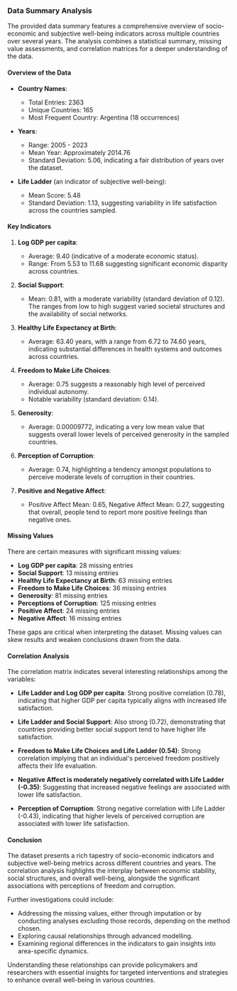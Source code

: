 ### Data Summary Analysis

The provided data summary features a comprehensive overview of socio-economic and subjective well-being indicators across multiple countries over several years. The analysis combines a statistical summary, missing value assessments, and correlation matrices for a deeper understanding of the data.

#### Overview of the Data

- **Country Names**:
  - Total Entries: 2363
  - Unique Countries: 165
  - Most Frequent Country: Argentina (18 occurrences)

- **Years**:
  - Range: 2005 - 2023
  - Mean Year: Approximately 2014.76
  - Standard Deviation: 5.06, indicating a fair distribution of years over the dataset.

- **Life Ladder** (an indicator of subjective well-being):
  - Mean Score: 5.48
  - Standard Deviation: 1.13, suggesting variability in life satisfaction across the countries sampled.

#### Key Indicators

1. **Log GDP per capita**:
   - Average: 9.40 (indicative of a moderate economic status).
   - Range: From 5.53 to 11.68 suggesting significant economic disparity across countries.

2. **Social Support**:
   - Mean: 0.81, with a moderate variability (standard deviation of 0.12). The ranges from low to high suggest varied societal structures and the availability of social networks.

3. **Healthy Life Expectancy at Birth**:
   - Average: 63.40 years, with a range from 6.72 to 74.60 years, indicating substantial differences in health systems and outcomes across countries.

4. **Freedom to Make Life Choices**:
   - Average: 0.75 suggests a reasonably high level of perceived individual autonomy.
   - Notable variability (standard deviation: 0.14).

5. **Generosity**:
   - Average: 0.00009772, indicating a very low mean value that suggests overall lower levels of perceived generosity in the sampled countries.

6. **Perception of Corruption**:
   - Average: 0.74, highlighting a tendency amongst populations to perceive moderate levels of corruption in their countries.

7. **Positive and Negative Affect**:
   - Positive Affect Mean: 0.65, Negative Affect Mean: 0.27, suggesting that overall, people tend to report more positive feelings than negative ones.

#### Missing Values

There are certain measures with significant missing values:
- **Log GDP per capita**: 28 missing entries
- **Social Support**: 13 missing entries
- **Healthy Life Expectancy at Birth**: 63 missing entries
- **Freedom to Make Life Choices**: 36 missing entries
- **Generosity**: 81 missing entries
- **Perceptions of Corruption**: 125 missing entries
- **Positive Affect**: 24 missing entries
- **Negative Affect**: 16 missing entries

These gaps are critical when interpreting the dataset. Missing values can skew results and weaken conclusions drawn from the data.

#### Correlation Analysis

The correlation matrix indicates several interesting relationships among the variables:

- **Life Ladder and Log GDP per capita**: Strong positive correlation (0.78), indicating that higher GDP per capita typically aligns with increased life satisfaction.
  
- **Life Ladder and Social Support**: Also strong (0.72), demonstrating that countries providing better social support tend to have higher life satisfaction.
  
- **Freedom to Make Life Choices and Life Ladder (0.54)**: Strong correlation implying that an individual's perceived freedom positively affects their life evaluation.

- **Negative Affect is moderately negatively correlated with Life Ladder (-0.35)**: Suggesting that increased negative feelings are associated with lower life satisfaction.

- **Perception of Corruption**: Strong negative correlation with Life Ladder (-0.43), indicating that higher levels of perceived corruption are associated with lower life satisfaction.

#### Conclusion

The dataset presents a rich tapestry of socio-economic indicators and subjective well-being metrics across different countries and years. The correlation analysis highlights the interplay between economic stability, social structures, and overall well-being, alongside the significant associations with perceptions of freedom and corruption.

Further investigations could include:
- Addressing the missing values, either through imputation or by conducting analyses excluding those records, depending on the method chosen.
- Exploring causal relationships through advanced modelling.
- Examining regional differences in the indicators to gain insights into area-specific dynamics.

Understanding these relationships can provide policymakers and researchers with essential insights for targeted interventions and strategies to enhance overall well-being in various countries.